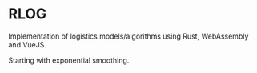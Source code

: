 # RLOG

Implementation of logistics models/algorithms using Rust, WebAssembly and VueJS.

Starting with exponential smoothing.
